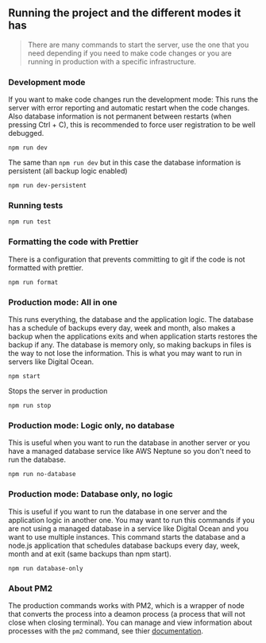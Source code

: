 ## Running the project and the different modes it has

> There are many commands to start the server, use the one that you need depending if you need to make code changes or you are running in production with a specific infrastructure.

### Development mode

If you want to make code changes run the development mode:
This runs the server with error reporting and automatic restart when the code changes. Also database information is not permanent between restarts (when pressing Ctrl + C), this is recommended to force user registration to be well debugged.

```
npm run dev
```

The same than `npm run dev` but in this case the database information is persistent (all backup logic enabled)

```
npm run dev-persistent
```

### Running tests

```
npm run test
```

### Formatting the code with Prettier

There is a configuration that prevents committing to git if the code is not formatted with prettier.

```
npm run format
```

### Production mode: All in one

This runs everything, the database and the application logic. The database has a schedule of backups every day, week and month, also makes a backup when the applications exits and when application starts restores the backup if any. The database is memory only, so making backups in files is the way to not lose the information.
This is what you may want to run in servers like Digital Ocean.

```
npm start
```

Stops the server in production

```
npm run stop
```

### Production mode: Logic only, no database

This is useful when you want to run the database in another server or you have a managed database service like AWS Neptune so you don't need to run the database.

```
npm run no-database
```

### Production mode: Database only, no logic

This is useful if you want to run the database in one server and the application logic in another one. You may want to run this commands if you are not using a managed database in a service like Digital Ocean and you want to use multiple instances. This command starts the database and a node.js application that schedules database backups every day, week, month and at exit (same backups than npm start).

```
npm run database-only
```

### About PM2

The production commands works with PM2, which is a wrapper of node that converts the process into a deamon process (a process that will not close when closing terminal). You can manage and view information about processes with the `pm2` command, see thier [documentation](https://pm2.keymetrics.io/docs/usage/pm2-doc-single-page/).
